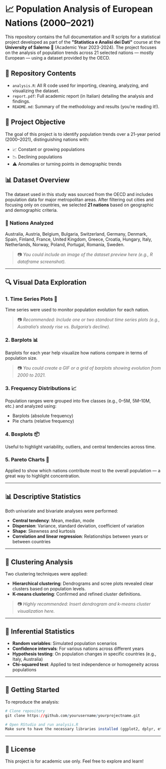 # 📈 Population Analysis of European Nations (2000–2021)

This repository contains the full documentation and R scripts for a statistical project developed as part of the **"Statistica e Analisi dei Dati"** course at the **University of Salerno** 🏫 (Academic Year 2023-2024). The project focuses on the analysis of population trends across 21 selected nations — mostly European — using a dataset provided by the OECD.

## 📁 Repository Contents

- `analysis.R`: All R code used for importing, cleaning, analyzing, and visualizing the dataset.
- `report.pdf`: Full academic report (in Italian) detailing the analysis and findings.
- `README.md`: Summary of the methodology and results (you're reading it!).

## 🧠 Project Objective

The goal of this project is to identify population trends over a 21-year period (2000–2021), distinguishing nations with:
- 📈 Constant or growing populations
- 📉 Declining populations
- ⚠️ Anomalies or turning points in demographic trends

## 📊 Dataset Overview

The dataset used in this study was sourced from the OECD and includes population data for major metropolitan areas. After filtering out cities and focusing only on countries, we selected **21 nations** based on geographic and demographic criteria.

### 📌 Nations Analyzed
Australia, Austria, Belgium, Bulgaria, Switzerland, Germany, Denmark, Spain, Finland, France, United Kingdom, Greece, Croatia, Hungary, Italy, Netherlands, Norway, Poland, Portugal, Romania, Sweden.

> 📷 *You could include an image of the dataset preview here (e.g., R dataframe screenshot).*

---

## 🔍 Visual Data Exploration

### 1. Time Series Plots 📆
Time series were used to monitor population evolution for each nation.

> 📷 *Recommended: Include one or two standout time series plots (e.g., Australia’s steady rise vs. Bulgaria’s decline).*

### 2. Barplots 📊
Barplots for each year help visualize how nations compare in terms of population size.

> 📷 *You could create a GIF or a grid of barplots showing evolution from 2000 to 2021.*

### 3. Frequency Distributions 📈
Population ranges were grouped into five classes (e.g., 0–5M, 5M–10M, etc.) and analyzed using:
- Barplots (absolute frequency)
- Pie charts (relative frequency)

### 4. Boxplots 📦
Useful to highlight variability, outliers, and central tendencies across time.

### 5. Pareto Charts 📐
Applied to show which nations contribute most to the overall population — a great way to highlight concentration.

---

## 📊 Descriptive Statistics

Both univariate and bivariate analyses were performed:
- **Central tendency**: Mean, median, mode
- **Dispersion**: Variance, standard deviation, coefficient of variation
- **Shape**: Skewness and kurtosis
- **Correlation and linear regression**: Relationships between years or between countries

---

## 🤖 Clustering Analysis

Two clustering techniques were applied:
- **Hierarchical clustering**: Dendrograms and scree plots revealed clear clusters based on population levels.
- **K-means clustering**: Confirmed and refined cluster definitions.

> 📷 *Highly recommended: Insert dendrogram and k-means cluster visualization here.*

---

## 🧪 Inferential Statistics

- **Random variables**: Simulated population scenarios
- **Confidence intervals**: For various nations across different years
- **Hypothesis testing**: On population changes in specific countries (e.g., Italy, Australia)
- **Chi-squared test**: Applied to test independence or homogeneity across populations

---

## 🚀 Getting Started

To reproduce the analysis:

```r
# Clone repository
git clone https://github.com/yourusername/yourprojectname.git

# Open RStudio and run analysis.R
Make sure to have the necessary libraries installed (ggplot2, dplyr, etc.).
```
---

## 🧾 License
This project is for academic use only. Feel free to explore and learn!
